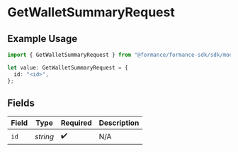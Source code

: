 # GetWalletSummaryRequest

## Example Usage

```typescript
import { GetWalletSummaryRequest } from "@formance/formance-sdk/sdk/models/operations";

let value: GetWalletSummaryRequest = {
  id: "<id>",
};
```

## Fields

| Field              | Type               | Required           | Description        |
| ------------------ | ------------------ | ------------------ | ------------------ |
| `id`               | *string*           | :heavy_check_mark: | N/A                |